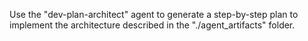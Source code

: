 Use the "dev-plan-architect" agent to generate a step-by-step plan to implement the architecture described in the "./agent_artifacts" folder.